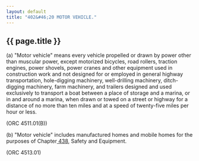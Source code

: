 ```yaml
---
layout: default
title: "402&#46;20 MOTOR VEHICLE."
---
```


{{ page.title }}
----------------

(a) &quot;Motor vehicle&quot; means every vehicle propelled or drawn by power other than muscular power, except motorized bicycles, road rollers, traction engines, power shovels, power cranes and other equipment used in construction work and not designed for or employed in general highway transportation, hole-digging machinery, well-drilling machinery, ditch-digging machinery, farm machinery, and trailers designed and used exclusively to transport a boat between a place of storage and a marina, or in and around a marina, when drawn or towed on a street or highway for a distance of no more than ten miles and at a speed of twenty-five miles per hour or less.

(ORC 4511.01(B))

(b) "Motor vehicle" includes manufactured homes and mobile homes for the purposes of Chapter[ 438](23790fa9.html), Safety and Equipment. 

(ORC 4513.01)